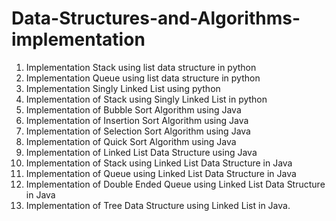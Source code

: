 # Data-Structures-and-Algorithms-implementation


1. Implementation Stack using list data structure in python
2. Implementation Queue using list data structure in python
3. Implementation Singly Linked List using python
4. Implementation of Stack using Singly Linked List in python
5. Implementation of Bubble Sort Algorithm using Java
6. Implementation of Insertion Sort Algorithm using Java
7. Implementation of Selection Sort Algorithm using Java
8. Implementation of Quick Sort Algorithm using Java
9. Implementation of Linked List Data Structure using Java
10. Implementation of Stack using Linked List Data Structure in Java
11. Implementation of Queue using Linked List Data Structure in Java
12. Implementation of Double Ended Queue using Linked List Data Structure in Java
13. Implementation of Tree Data Structure using Linked List in Java.

